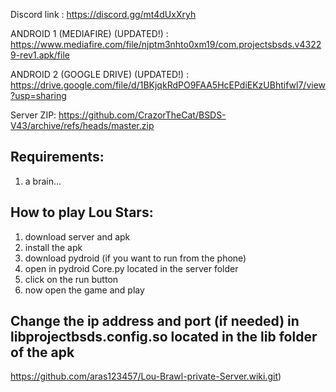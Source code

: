 Discord link : https://discord.gg/mt4dUxXryh

ANDROID 1 (MEDIAFIRE) (UPDATED!) : https://www.mediafire.com/file/njptm3nhto0xm19/com.projectsbsds.v43229-rev1.apk/file

ANDROID 2 (GOOGLE DRIVE) (UPDATED!) : https://drive.google.com/file/d/1BKjqkRdPO9FAA5HcEPdiEKzUBhtifwl7/view?usp=sharing

Server ZIP: https://github.com/CrazorTheCat/BSDS-V43/archive/refs/heads/master.zip

## Requirements: ##
1. a brain...

## How to play Lou Stars: ##
1. download server and apk
2. install the apk
3. download pydroid (if you want to run from the phone)
4. open in pydroid Core.py located in the server folder
5. click on the run button
6. now open the game and play

## Change the ip address and port (if needed) in libprojectbsds.config.so located in the lib folder of the apk ##

https://github.com/aras123457/Lou-Brawl-private-Server.wiki.git)

